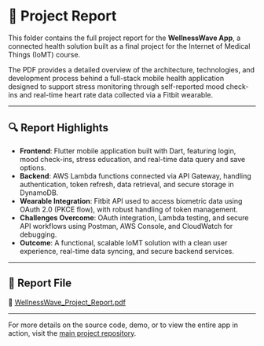 # 📄 Project Report

This folder contains the full project report for the **WellnessWave App**, a connected health solution built as a final project for the Internet of Medical Things (IoMT) course.

The PDF provides a detailed overview of the architecture, technologies, and development process behind a full-stack mobile health application designed to support stress monitoring through self-reported mood check-ins and real-time heart rate data collected via a Fitbit wearable.

---

## 🔍 Report Highlights

- **Frontend**: Flutter mobile application built with Dart, featuring login, mood check-ins, stress education, and real-time data query and save options.
- **Backend**: AWS Lambda functions connected via API Gateway, handling authentication, token refresh, data retrieval, and secure storage in DynamoDB.
- **Wearable Integration**: Fitbit API used to access biometric data using OAuth 2.0 (PKCE flow), with robust handling of token management.
- **Challenges Overcome**: OAuth integration, Lambda testing, and secure API workflows using Postman, AWS Console, and CloudWatch for debugging.
- **Outcome**: A functional, scalable IoMT solution with a clean user experience, real-time data syncing, and secure backend services.

---

## 📎 Report File

📄 [WellnessWave_Project_Report.pdf](./WellnessWave_Project_Report.pdf)

---

For more details on the source code, demo, or to view the entire app in action, visit the [main project repository](https://github.com/AsianaHolloway/WellnessWave-IoMT-App).

